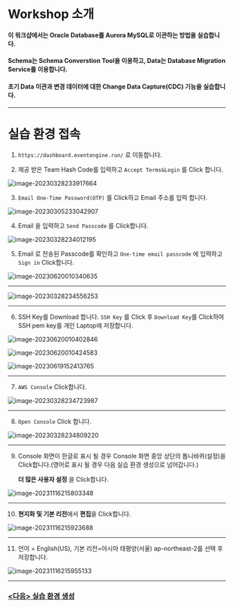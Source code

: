 # Workshop 소개

#### 이 워크샵에서는 Oracle Database를 Aurora MySQL로 이관하는 방법을 실습합니다.

#### Schema는 Schema Converstion Tool을 이용하고, Data는 Database Migration Service를 이용합니다.

#### 초기 Data 이관과 변경 데이터에 대한 Change Data Capture(CDC) 기능을 실습합니다.

---



# 실습 환경 접속



1. `https://dashboard.eventengine.run/` 로 이동합니다.



2. 제공 받은 Team Hash Code를 입력하고 `Accept Terms&Login` 를 Click 합니다.



![image-20230328233917664](images/image-20230328233917664.png)



3. `Email One-Time Password(OTP)` 를 Click하고 Email 주소를 입력 합니다.

![image-20230305233042907](images/image-20230305233042907.png)



4. Email 을 입력하고 `Send Passcode` 를 Click합니다.

![image-20230328234012195](images/image-20230328234012195.png)



5. Email 로 전송된 Passcode를 확인하고 `One-time email passcode` 에 입력하고  `Sign in` Click합니다.

![image-20230620010340635](images/image-20230620010340635.png)

---





![image-20230328234556253](images/image-20230328234556253.png)



---

6. SSH Key를 Download 합니다. `SSH Key` 를  Click 후 `Download Key`를 Click하여 SSH pem key를 개인 Laptop에 저장합니다.

![image-20230620010402846](images/image-20230620010402846.png)

![image-20230620010424583](images/image-20230620010424583.png)

![image-20230619152413765](images/image-20230619152413765.png)



---

7. `AWS Console` Click합니다.

![image-20230328234723987](images/image-20230328234723987.png)



---

8. `Open Console` Click 합니다.



![image-20230328234809220](images/image-20230328234809220.png)



---

9. Console 화면이 한글로 표시 될 경우 Console 화면 중앙 상단의 톱니바퀴(설정)을 Click합니다.(영어로 표시 될 경우 다음 실습 환경 생성으로 넘어갑니다.)

   **더 많은 사용자 설정** 을 Click합니다.

![image-20231116215803348](images/image-20231116215803348.png)



---

10. **현지화 및 기본 리전**에서 **편집**을 Click합니다.

![image-20231116215923688](images/image-20231116215923688.png)



---

11. 언어 = English(US), 기본 리전=아시아 태평양(서울) ap-northeast-2를 선택 후 저장합니다.

![image-20231116215955133](images/image-20231116215955133.png)



---



### [<다음> 실습 환경 생성](./02.md)

